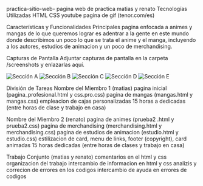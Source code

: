 practica-sitio-web-
pagina web de practica matias y renato
Tecnologías Utilizadas
HTML
CSS
youtube
pagina de gif (tenor.com/es)

Características y Funcionalidades Principales
pagina enfocada a animes y mangas de lo que queremos lograr es adentrar a la gente en este mundo
donde describimos un poco lo que se trata el anime y el manga, incluyendo a los autores, estudios de animacion
y un poco de merchandising.

Capturas de Pantalla
Adjuntar capturas de pantalla en la carpeta /screenshots y enlazarlas aquí.

![Sección A](![image](https://github.com/NatoVc/practica-sitio-web-/assets/147545080/f8b9c74b-1610-4c86-b5cd-37813a96f51a)
)
![Sección B](![image](https://github.com/NatoVc/practica-sitio-web-/assets/147545080/19bd8f92-2849-41aa-b12f-750538154b99)
)
![Sección C](![image](https://github.com/NatoVc/practica-sitio-web-/assets/147545080/da10fe9b-d30c-4452-85d3-21a2c2055f20)
)
![Sección D](![image](https://github.com/NatoVc/practica-sitio-web-/assets/147545080/44885a06-6b3e-49e2-8baf-9fd6d64fb8e3)
)
![Sección E](![image](https://github.com/NatoVc/practica-sitio-web-/assets/147545080/6d313e55-73ed-4e78-84e8-a271ffffc33e)
)

División de Tareas
Nombre del Miembro 1 (matias)
pagina inicial (pagina_profesional.html y css.pro.css)
pagina de mangas (mangas.html y mangas.css)
empleacion de cajas personalizadas
15 horas a dedicadas (entre horas de clase y trabajo en casa)


Nombre del Miembro 2 (renato)
pagina de animes (prueba2 .html y prueba2.css)
pagina de merchandising (merchandising.html y merchandising.css)
pagina de estudios de animacion (estudio.html y estudio.css)
estilizacion de card, menu de links, footer (copyright), card animadas
15 horas dedicadas (entre horas de clases y trabajo en casa)

Trabajo Conjunto (matias y renato)
comentarios en el html y css
organizacion del trabajo
intercambio de informacion en html y css
analizis y correcion de errores en los codigos
intercambio de ayuda en errores de codigos  

